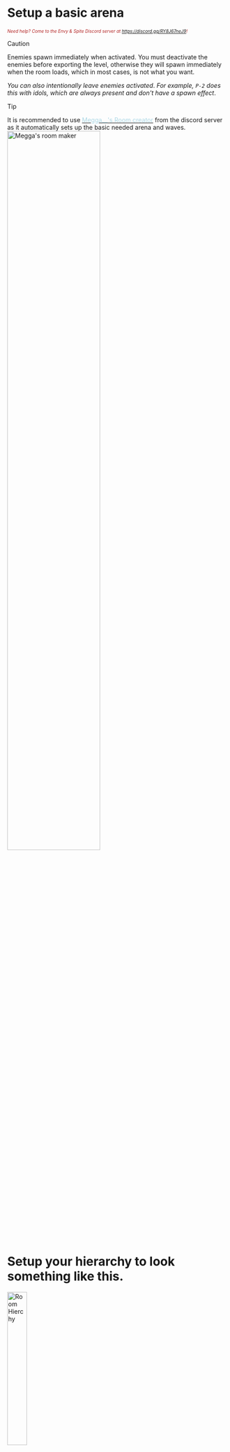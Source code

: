 <h1> Setup a basic arena</h1>
<i><span style="color:FireBrick; font-size:10px;">Need help? Come to the Envy & Spite Discord server at <a href="https://discord.gg/RY8J67neJ9">https://discord.gg/RY8J67neJ9</a>!</span></i>


> [!CAUTION]
>Enemies spawn immediately when activated. You must deactivate the enemies before exporting the level, otherwise they will spawn immediately when the room loads, which in most cases, is not what you want.
>
>*You can also intentionally leave enemies activated*. *For example, `P-2` does this with idols, which are always present and don't have a spawn effect*.

> [!TIP]
>It is recommended to use [<span style="color:#ADD8E6">Megga__'s Room creator</span>](https://discord.com/channels/1227272001719111750/1227284829423271957/1243585525613592577) from the discord server as it automatically sets up the basic needed arena and waves.
><img src="https://github.com/layzyidiot/e-sw/blob/main/images/Room%20making.png?raw=true" alt="Megga's room maker" width="65%" height="65%">


# <b>Setup your hierarchy to look something like this.</b>

<img src="https://github.com/layzyidiot/e-sw/blob/main/images/1a76e3f8-5149-40c7-ae15-0881c45de244.png?raw=true" alt="Room Hierchy" width="30%" height="30%">

Create as many waves as you want in `Stuff` and add the `Activate Next Wave` component on all of them.

Place non movable/ non interactable stuff such as room geometry into `Non Stuff`.

Place your enemies and put them in the wave you want them to be in. Then disable the enemies, because due to the first note in the page (<b>excluding <span style="color:grey">StatueFake</span> and <span style="color:#bb0200">MannequinPoserWithEnemy</span> Gameobjects </b>), set the wave count of that wave's `Activate Next Wave` to however many enemies there are in the wave. (<b>Note: Some enemies like <span style="color:red">V2</span> and <span style="color:#bb0200">Puppets</span> for some reason dont count as enemies, however you can make them spawn like normal, just dont include them in the enemy count</b>)

In the Trigger, assign the doors of your room to the `Doors` tab. This will automatically lock them when the trigger is passed. Then, assign the first wave's enemies to the `Enemies` tab.

<div style="text-align: center;">
    <img src="https://github.com/layzyidiot/e-sw/blob/main/images/wave.png?raw=true" alt="Trigger Example" width="90%" height="90%" >
</div>

> [!TIP]
>If you wanna see your triggers and what's behind them, set the material of your cube to Enemy trigger material, just be sure to set the gameobject's layer to `Invisible`
>
>To quickly add enemies to the Next `Enemies` and `Enemies` tab, click on your current wave and hit the lock button in the inspector window. You can now select multiple enemies at once and drag them on top of the list (<b>Note: Drag them on the Next Enemies header, not the size one!</b>)
>
>![Drag and Drop](https://coolboi21.github.io/Rude-Docs/Components/assets/ultrakill-event-drag-drop.gif)

For every wave until the last, set the `Next Enemies` tab of the `Activate Next Wave` to the next wave's enemies (<b>Note: For StatueFake, enable their activator which is a child of them, dont put the StatueFake itself</b>), and dont forget to also set the enemy count!

<div style="text-align: center;">
    <img src="https://github.com/layzyidiot/e-sw/blob/main/images/wave 1.png?raw=true" alt="Waves Middle Example" width="100%" height="100%" >
</div>

When you reach the last wave, leave the `Next Enemies` tab blank, and set the `Doors` tab with the doors you set previously on your Trigger. This will automatically unlock them when the last wave's enemies are killed.

<div style="text-align: center;">
    <img src="https://github.com/layzyidiot/e-sw/blob/main/images/wave 3.png?raw=true" alt="Waves Example" width="75%" height="75%">
</div>

---

# ADVANCED ARENAS

*This was taken from the Tundra Level Editor wiki.*

Sometimes, you want multiple arenas in the same room. Perhaps you're creating a non-linear level, and want a different encounter on the return trip. In such cases, ArenaStatus will help.

In this example, we're going to have two encounters in the same room: one on first entering the room, and another activated by a condition.

Create a hierarchy like the following:

3 - Advanced Arena
3 Nonstuff
Your level geometry and lights will go here...
3 Stuff (this should have a GoreZone on it)
Encounter 1
Encounter 2
Create both encounters using the Manual Setup detailed above.

Encounter 1 will run normally on entering the room, and doesn't need any further changes.

To create an alternative encounter that activates on a condition, first add an ArenaStatus component to the top-level Room Object, 3 - Advanced Arena in this case.

Open Encounter 2's Start Trigger and set Wait For Status to 1.

Now, create something that will change the ArenaStatus. Skull Pedestals have a Arena Statuses field, which is what is used in the example.

And... that's it! Now encounter 1 should run when first entering the room, and then encounter 2 should run upon returning to the room after triggering something (e.g. a skull placement).

You should have a hierarchy like the following -

<img src="https://coolboi21.github.io/Rude-Docs/Tutorials/Beginner/assets/arena-tut-advanced-hierarchy.png" data-origin="assets/arena-tut-trigger.png" alt="arena start trigger" class="medium-zoom-image">

[Tundra Docs](https://coolboi21.github.io/Rude-Docs/#/Tutorials/Beginner/Creating%20Arenas?id=arenastatus)

[Video Guide](https://www.youtube.com/watch?v=7ZIXvQ0wgmU)
